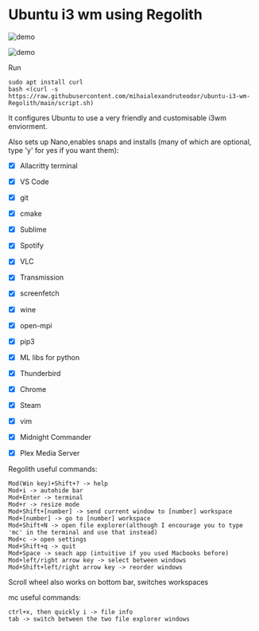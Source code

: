 # Ubuntu i3 wm using Regolith

<img src="https://raw.githubusercontent.com/mihaialexandruteodor/ubuntu-i3-wm-Regolith/main/demo.png"
     alt="demo"/>

<img src="https://raw.githubusercontent.com/mihaialexandruteodor/ubuntu-i3-wm-Regolith/main/demo2.png"
     alt="demo" />


Run
```
sudo apt install curl
bash <(curl -s https://raw.githubusercontent.com/mihaialexandruteodor/ubuntu-i3-wm-Regolith/main/script.sh)
```

It configures Ubuntu to use a very friendly and customisable i3wm enviorment.

Also sets up Nano,enables snaps and installs (many of which are optional, type 'y' for yes if you want them):

- [x] Allacritty terminal
- [x] VS Code
- [x] git
- [x] cmake
- [x] Sublime
- [x] Spotify
- [x] VLC
- [x] Transmission
- [x] screenfetch
- [x] wine
- [x] open-mpi
- [x] pip3
- [x] ML libs for python
- [x] Thunderbird
- [x] Chrome
- [x] Steam
- [x] vim
- [x] Midnight Commander
- [x] Plex Media Server


Regolith useful commands:

```
Mod(Win key)+Shift+? -> help
Mod+i -> autohide bar
Mod+Enter -> terminal
Mod+r -> resize mode
Mod+Shift+[number] -> send current window to [number] workspace
Mod+[number] -> go to [number] workspace
Mod+Shift+N -> open file explorer(although I encourage you to type 'mc' in the terminal and use that instead)
Mod+c -> open settings
Mod+Shift+q -> quit
Mod+Space -> seach app (intuitive if you used Macbooks before)
Mod+left/right arrow key -> select between windows
Mod+Shift+left/right arrow key -> reorder windows
```
Scroll wheel also works on bottom bar, switches workspaces

mc useful commands:
```
ctrl+x, then quickly i -> file info
tab -> switch between the two file explorer windows
```
